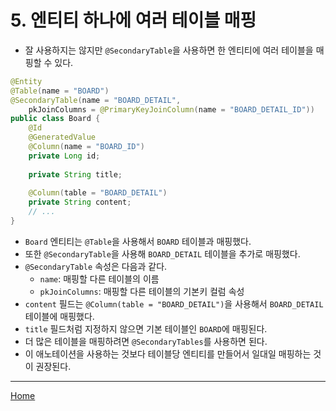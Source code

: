 # 5. 엔티티 하나에 여러 테이블 매핑

- 잘 사용하지는 않지만 `@SecondaryTable`을 사용하면 한 엔티티에 여러 테이블을 매핑할 수 있다.

```java
@Entity
@Table(name = "BOARD")
@SecondaryTable(name = "BOARD_DETAIL",
    pkJoinColumns = @PrimaryKeyJoinColumn(name = "BOARD_DETAIL_ID"))
public class Board {
    @Id
    @GeneratedValue
    @Column(name = "BOARD_ID")
    private Long id;
    
    private String title;
    
    @Column(table = "BOARD_DETAIL")
    private String content;
    // ...
}
```

- `Board` 엔티티는 `@Table`을 사용해서 `BOARD` 테이블과 매핑했다.
- 또한 `@SecondaryTable`을 사용해 `BOARD_DETAIL` 테이블을 추가로 매핑했다.
- `@SecondaryTable` 속성은 다음과 같다.
    - `name`: 매핑할 다른 테이블의 이름
    - `pkJoinColumns`: 매핑할 다른 테이블의 기본키 컬럼 속성
- `content` 필드는 `@Column(table = "BOARD_DETAIL")`을 사용해서 `BOARD_DETAIL` 테이블에 매핑했다.
- `title` 필드처럼 지정하지 않으면 기본 테이블인 `BOARD`에 매핑된다.
- 더 많은 테이블을 매핑하려면 `@SecondaryTables`를 사용하면 된다.
- 이 애노테이션을 사용하는 것보다 테이블당 엔티티를 만들어서 일대일 매핑하는 것이 권장된다.

-----
[Home](./index.md)
